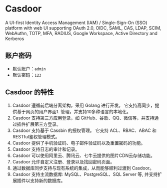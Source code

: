 # Casdoor

A UI-first Identity Access Management (IAM) / Single-Sign-On (SSO) platform with web UI supporting OAuth 2.0, OIDC, SAML, CAS, LDAP, SCIM, WebAuthn, TOTP, MFA, RADIUS, Google Workspace, Active Directory and Kerberos

## 账户密码

- 默认账户：`admin`
- 默认密码：`123`

## Casdoor 的特性

1. Casdoor 遵循前后端分离架构，采用 Golang 进行开发。 它支持高同步，提供基于网页的用户界面1. 管理，并支持10多种语言的本地化。
2. Casdoor 支持第三方应用登录，如 GitHub、谷歌、QQ、微信等，并支持通过插件扩展第三方登录。
3. Casdoor 支持基于 Cassbin 的授权管理。 它支持 ACL、RBAC、ABAC 和 RESTful鉴权管理模式。
4. Casdoor 提供了手机验证码、电子邮件验证码以及重置密码的功能。
5. Casdoor 支持日志的审计和记录。
6. Casdoor 可以使用阿里云、腾讯云、七牛云提供的图片CDN云存储功能。
7. Casdoor 允许自定义注册、登录以及找回密码页面。
8. 通过数据库同步支持与现有系统的集成，从而能够顺利过渡到 Casdoor。
9. Casdoor 支持主流数据库: MySQL、PostgreSQL、SQL Server 等, 并支持扩展插件以支持新的数据库。
